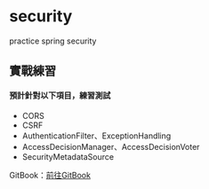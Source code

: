 # security
practice spring security

## 實戰練習
#### 預計針對以下項目，練習測試
- CORS
- CSRF
- AuthenticationFilter、ExceptionHandling
- AccessDecisionManager、AccessDecisionVoter
- SecurityMetadataSource


GitBook：[前往GitBook](https://xu-min-chang.gitbook.io/caster-develop-note/java/spring-boot/spring-security)
